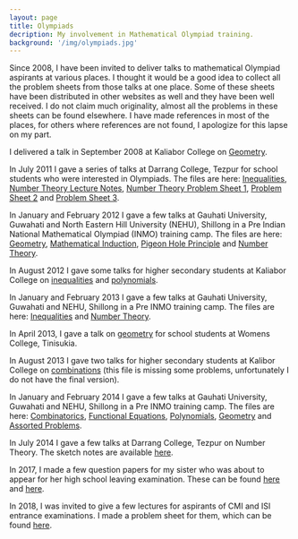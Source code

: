 ```yaml
---
layout: page
title: Olympiads
decription: My involvement in Mathematical Olympiad training.
background: '/img/olympiads.jpg'
---
```


Since 2008, I have been invited to deliver talks to mathematical Olympiad aspirants at various places. I thought it would be a good idea to collect all the problem sheets from those talks at one place. Some of these sheets have been distributed in other websites as well and they have been well received. I do not claim much originality, almost all the problems in these sheets can be found elsewhere. I have made references in most of the places, for others where references are not found, I apologize for this lapse on my part.

I delivered a talk in September 2008 at Kaliabor College on [Geometry](http://gonitsora.com/manjil/olympiads/kaliabor/On%20some%20simple%20Geometrical%20applications.pdf).

In July 2011 I gave a series of talks at Darrang College, Tezpur for school students who were interested in Olympiads. The files are here: [Inequalities](http://gonitsora.com/manjil/olympiads/darrang/ineq.pdf), [Number Theory Lecture Notes](http://gonitsora.com/manjil/olympiads/darrang/darrang_lecture.pdf), [Number Theory Problem Sheet 1](http://gonitsora.com/manjil/olympiads/darrang/problem-sheet.pdf), [Problem Sheet 2](http://gonitsora.com/manjil/olympiads/darrang/problems-nt.pdf) and [Problem Sheet 3](http://gonitsora.com/manjil/olympiads/darrang/cat-I.pdf).

In January and February 2012 I gave a few talks at Gauhati University, Guwahati and North Eastern Hill University (NEHU), Shillong in a Pre Indian National Mathematical Olympiad (INMO) training camp. The files are here: [Geometry](http://gonitsora.com/manjil/olympiads/2012/geometry.pdf), [Mathematical Induction](http://gonitsora.com/manjil/olympiads/2012/mathematical-induction.pdf), [Pigeon Hole Principle](http://gonitsora.com/manjil/olympiads/2012/pigeon-hole-principle.pdf) and [Number Theory](http://gonitsora.com/manjil/olympiads/2012/number-theory.pdf).

In August 2012 I gave some talks for higher secondary students at Kaliabor College on [inequalities](http://gonitsora.com/manjil/olympiads/kaliabor/inequalities.pdf) and [polynomials](http://gonitsora.com/manjil/olympiads/kaliabor/polynomials.pdf).

In January and February 2013 I gave a few talks at Gauhati University, Guwahati and NEHU, Shillong in a Pre INMO training camp. The files are here: [Inequalities](http://gonitsora.com/manjil/olympiads/2013/ineq.pdf) and [Number Theory](http://gonitsora.com/manjil/olympiads/2013/nt.pdf).

In April 2013, I gave a talk on [geometry](http://gonitsora.com/manjil/olympiads/geometry_tinisukia.pdf) for school students at Womens College, Tinisukia.

In August 2013 I gave two talks for higher secondary students at Kalibor College on [combinations](http://gonitsora.com/manjil/olympiads/kaliabor/combinations.pdf) (this file is missing some problems, unfortunately I do not have the final version).

In January and February 2014 I gave a few talks at Gauhati University, Guwahati and NEHU, Shillong in a Pre INMO training camp. The files are here: [Combinatorics](http://gonitsora.com/manjil/olympiads/2014/ghy_counting.pdf), [Functional Equations](http://gonitsora.com/manjil/olympiads/2014/func_eqns.pdf), [Polynomials](http://gonitsora.com/manjil/olympiads/2014/poly.pdf), [Geometry](http://gonitsora.com/manjil/olympiads/2014/geometry.pdf) and [Assorted Problems](http://gonitsora.com/manjil/olympiads/2014/2014_problems.pdf).

In July 2014 I gave a few talks at Darrang College, Tezpur on Number Theory. The sketch notes are available [here](http://gonitsora.com/manjil/olympiads/2014/number-theory-darrang.pdf).

In 2017, I made a few question papers for my sister who was about to appear for her high school leaving examination. These can be found [here](http://gonitsora.com/manjil/olympiads/aitu-1.pdf) and [here](http://gonitsora.com/manjil/olympiads/aitu-2.pdf).

In 2018, I was invited to give a few lectures for aspirants of CMI and ISI entrance examinations. I made a problem sheet for them, which can be found [here](http://gonitsora.com/manjil/olympiads/inspire.pdf).
